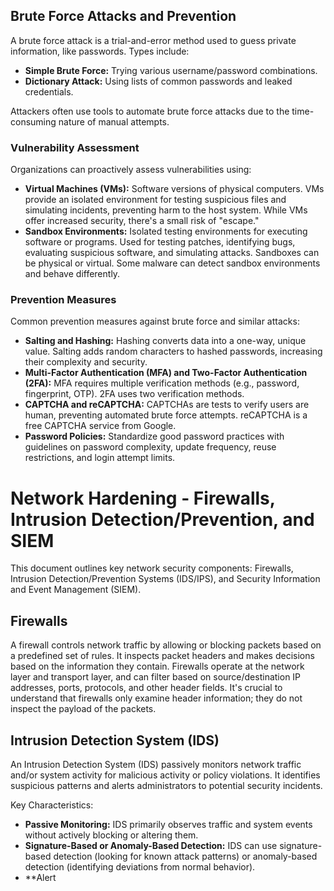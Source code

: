 ## Brute Force Attacks and Prevention
A brute force attack is a trial-and-error method used to guess private information, like passwords.  Types include:
*   **Simple Brute Force:**  Trying various username/password combinations.
*   **Dictionary Attack:** Using lists of common passwords and leaked credentials.

Attackers often use tools to automate brute force attacks due to the time-consuming nature of manual attempts.

### Vulnerability Assessment
Organizations can proactively assess vulnerabilities using:
*   **Virtual Machines (VMs):** Software versions of physical computers. VMs provide an isolated environment for testing suspicious files and simulating incidents, preventing harm to the host system.  While VMs offer increased security, there's a small risk of "escape."
*   **Sandbox Environments:** Isolated testing environments for executing software or programs.  Used for testing patches, identifying bugs, evaluating suspicious software, and simulating attacks. Sandboxes can be physical or virtual.  Some malware can detect sandbox environments and behave differently.

### Prevention Measures
Common prevention measures against brute force and similar attacks:
*   **Salting and Hashing:** Hashing converts data into a one-way, unique value. Salting adds random characters to hashed passwords, increasing their complexity and security.
*   **Multi-Factor Authentication (MFA) and Two-Factor Authentication (2FA):** MFA requires multiple verification methods (e.g., password, fingerprint, OTP). 2FA uses two verification methods.
*   **CAPTCHA and reCAPTCHA:** CAPTCHAs are tests to verify users are human, preventing automated brute force attempts. reCAPTCHA is a free CAPTCHA service from Google.
*   **Password Policies:** Standardize good password practices with guidelines on password complexity, update frequency, reuse restrictions, and login attempt limits.

# Network Hardening - Firewalls, Intrusion Detection/Prevention, and SIEM

This document outlines key network security components: Firewalls, Intrusion Detection/Prevention Systems (IDS/IPS), and Security Information and Event Management (SIEM).

## Firewalls

A firewall controls network traffic by allowing or blocking packets based on a predefined set of rules.  It inspects packet headers and makes decisions based on the information they contain.  Firewalls operate at the network layer and transport layer, and can filter based on source/destination IP addresses, ports, protocols, and other header fields.  It's crucial to understand that firewalls only examine header information; they do not inspect the payload of the packets.

## Intrusion Detection System (IDS)

An Intrusion Detection System (IDS) passively monitors network traffic and/or system activity for malicious activity or policy violations.  It identifies suspicious patterns and alerts administrators to potential security incidents.

Key Characteristics:

*   **Passive Monitoring:**  IDS primarily observes traffic and system events without actively blocking or altering them.
*   **Signature-Based or Anomaly-Based Detection:** IDS can use signature-based detection (looking for known attack patterns) or anomaly-based detection (identifying deviations from normal behavior).
*   **Alert
